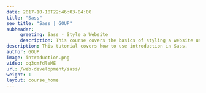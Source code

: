 ```yaml
---
date: 2017-10-10T22:46:03-04:00
title: "Sass"
seo_title: "Sass | GOUP"
subheader:
     greeting: Sass - Style a Website
     description: This course covers the basics of styling a website using Sass. Work your way through the videos/articles and I'll teach you everything you need to know to style a basic website!
description: This tutorial covers how to use introduction in Sass.
author: GOUP
image: introduction.png
video: oq3cmfdleME
url: /web-development/sass/
weight: 1
layout: course_home
---
```


